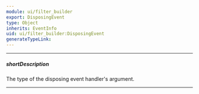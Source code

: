 ```yaml
---
module: ui/filter_builder
export: DisposingEvent
type: Object
inherits: EventInfo
uid: ui/filter_builder:DisposingEvent
generateTypeLink: 
---
```

---
##### shortDescription
The type of the disposing event handler's argument.

---
<!-- Description goes here -->